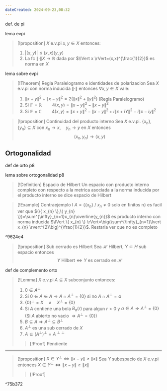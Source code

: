 ```yaml
---
dateCreated: 2024-09-23,08:32
---
```

def. de pi

lema evpi

>[!proposition]
>$X$ e.v.pi $x,y\in X$ entonces:
>1. $\lvert (x,y) \rvert\leq(x,x)(y,y)$
>2. La fc $\lVert \cdot \rVert X\rightarrow \mathbb{R}$ dada por $\lVert x \rVert=(x,x)^{\frac{1}{2}}$ es norma en $X$

lema sobre evpi

>[!Theorem] Regla Paralelogramo e identidades de polarizacion
> Sea $X$ e.v.pi con norma inducida $\lVert \cdot \rVert$ entonces $\forall x,y\in X$ vale:
> 1. $\lVert x+y \rVert^2 + \lVert x-y \rVert^2 = 2(\lVert x \rVert^2+\lVert y \rVert^2)$ (Regla Paralelogramo)
> 2. Si $\mathbb{F}=\mathbb{R}\quad \quad 4(x,y)=\lVert x-y \rVert^2-\lVert x-y \rVert^2$
> 3. Si $\mathbb{F}=\mathbb{C}\quad\quad 4(x,y)=\lVert x+y \rVert^2-\lVert x-y \rVert^2+i\lVert x+iY \rVert^2-i\lVert x-iy \rVert^2$

>[!proposition] Continuidad del producto interno
>Sea $X$ e.v.pi. $\{ x_{n} \},\{ y_{n} \}\subseteq X$ con $x_{n}\rightarrow x,\quad y_{n}\rightarrow y$ en $X$ entonces
>$$(x_{n},y_{n})\rightarrow(x,y)$$

## Ortogonalidad

def de orto p8

lema sobre ortogonalidad p8


>[!Definition] Espacio de Hilbert
>Un espacio con producto interno completo con respecto a la metrica asociada a la norma inducida por el producto interno se dice espacio de Hilbert

>[!Example] Contraejemplo I
>$A =\{ \{ x_{n} \} \ / \ x_{n}\neq 0 \text{ solo en finitos n}\}$ es facil ver que $(\{ x_{n} \},\{ y_{n} \})=\sum^{\infty}_{n=1}x_{n}\overline{y_{n}}$ es producto interno con norma inducida $\lVert \{ x_{n} \} \rVert=\big(\sum^{\infty}_{n=1}\lvert x_{n} \rvert^{2}\big)^{\frac{1}{2}}$. Restaria ver que no es completo

^9624e4

>[!proposition] Sub cerrado es Hilbert
>Sea $\mathcal{H}$ Hilbert, $Y\subset H$ sub espacio entonces $$Y \text{ Hilbert}\iff Y \text{ es cerrado en }\mathcal{H}$$

def de complemento orto

>[!Lemma]
>$X$ e.v.pi $A\subseteq X$ subconjunto entonces:
>1. $0\in A^{\perp}$
>2. Si $0\in A \in A\Rightarrow A \cap A^{\perp} = \{ 0 \}$ si no $A\cap A^{\perp} = \emptyset$
>3. $\{ 0 \}^{\perp}=X \quad\land\quad X^{\perp}=\{ 0 \}$
>4. Si $A$ contiene una bola $B_{a}(r)$ para algun $r>0$ y $a\in A\Rightarrow A^{\perp}=\{ 0 \}$
>	(Si $A$ abierto no vacio $\Rightarrow A^{\perp}=\{ 0 \}$)
>5. $B\subseteq A\Rightarrow A^{\perp}\subseteq B^{\perp}$
>6. $A^{\perp}$ es una sub cerrado de $X$
>7. $A\subseteq (A^{\perp})^{\perp}=A^{\perp\perp}$
>>[!Proof]
>>Pendiente
 
---

>[!proposition] $X\in Y^{\perp} \iff \lVert x-y \rVert\geq \lVert x \rVert$ 
>Sea $Y$ subespacio de $X$ e.v.pi entonces $X\in Y^{\perp} \iff \lVert x-y \rVert\geq \lVert x \rVert$
>>[!Proof]
>>

^75b372


